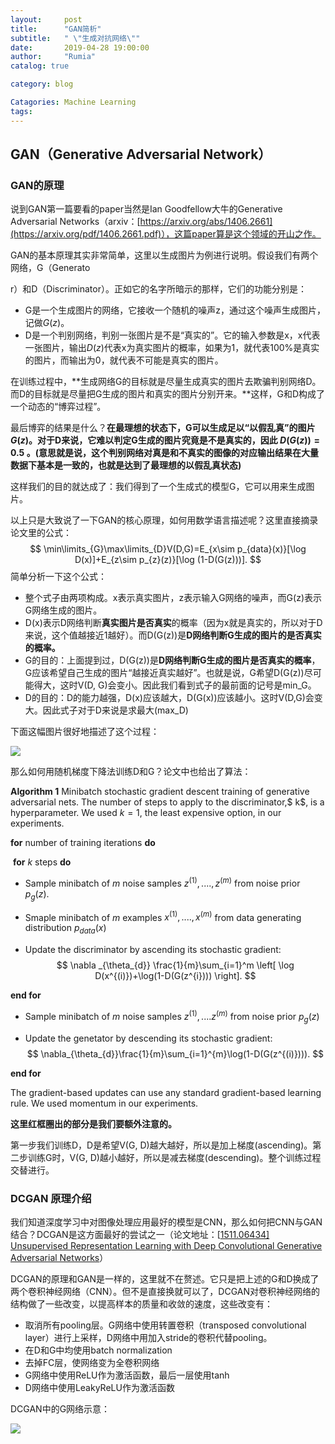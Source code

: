 ```yaml
---
layout:     post
title:      "GAN简析"
subtitle:   " \"生成对抗网络\""
date:       2019-04-28 19:00:00
author:     "Rumia"
catalog: true

category: blog

Catagories: Machine Learning
tags:
---
```





## GAN（Generative Adversarial Network）

### GAN的原理

说到GAN第一篇要看的paper当然是Ian Goodfellow大牛的Generative Adversarial Networks（arxiv：[https://arxiv.org/abs/1406.2661](https://arxiv.org/pdf/1406.2661.pdf)），这篇paper算是这个领域的开山之作。

GAN的基本原理其实非常简单，这里以生成图片为例进行说明。假设我们有两个网络，G（Generato

r）和D（Discriminator）。正如它的名字所暗示的那样，它们的功能分别是：

- G是一个生成图片的网络，它接收一个随机的噪声z，通过这个噪声生成图片，记做$G(z)$。
- D是一个判别网络，判别一张图片是不是“真实的”。它的输入参数是x，x代表一张图片，输出$D(z)$代表x为真实图片的概率，如果为1，就代表100%是真实的图片，而输出为0，就代表不可能是真实的图片。

在训练过程中，**生成网络G的目标就是尽量生成真实的图片去欺骗判别网络D。而D的目标就是尽量把G生成的图片和真实的图片分别开来。**这样，G和D构成了一个动态的“博弈过程”。

最后博弈的结果是什么？**在最理想的状态下，**G可以生成足以“以假乱真”的图片$G(z)$。对于D来说，它难以判定G生成的图片究竟是不是真实的，因此 $D(G(z)) = 0.5$ 。**(意思就是说，这个判别网络对真是和不真实的图像的对应输出结果在大量数据下基本是一致的，也就是达到了最理想的以假乱真状态)**



这样我们的目的就达成了：我们得到了一个生成式的模型G，它可以用来生成图片。

以上只是大致说了一下GAN的核心原理，如何用数学语言描述呢？这里直接摘录论文里的公式：
$$
\min\limits_{G}\max\limits_{D}V(D,G)=E_{x\sim p_{data}(x)}[\log D(x)]+E_{z\sim p_{z}(z)}[\log (1-D(G(z)))].
$$
简单分析一下这个公式：

- 整个式子由两项构成。x表示真实图片，z表示输入G网络的噪声，而G(z)表示G网络生成的图片。
- D(x)表示D网络判断**真实图片是否真实**的概率（因为x就是真实的，所以对于D来说，这个值越接近1越好）。而D(G(z))是**D网络判断G生成的图片的是否真实的概率。**
- G的目的：上面提到过，D(G(z))是**D网络判断G生成的图片是否真实的概率**，G应该希望自己生成的图片“越接近真实越好”。也就是说，G希望D(G(z))尽可能得大，这时V(D, G)会变小。因此我们看到式子的最前面的记号是min_G。
- D的目的：D的能力越强，D(x)应该越大，D(G(x))应该越小。这时V(D,G)会变大。因此式子对于D来说是求最大(max_D)

下面这幅图片很好地描述了这个过程：

![](/img/adversarial-net-framework.jpg)

那么如何用随机梯度下降法训练D和G？论文中也给出了算法：

**Algorithm 1**  Minibatch stochastic gradient descent training of generative adversarial nets. The number of
steps to apply to the discriminator,$ k$, is a hyperparameter. We used $k = 1$, the least expensive option, in our
experiments.

**for** number of training iterations **do**

​	**for** $k$ steps **do**

  - Sample minibatch of $m$ noise samples ${z^{(1)},....,z^{(m)}}$ from noise prior $p_{g}(z)$.

  - Smaple minibatch of $m$ examples ${x^{(1)},....,x^{(m)}}$ from data generating distribution $p_{data}(x)$

  - Update the discriminator by ascending its stochastic gradient:
    $$
    \nabla _{\theta_{d}} \frac{1}{m}\sum_{i=1}^m \left[ \log D(x^{(i)})+\log(1-D(G(z^{i}))) \right].
    $$

**end for**

- Sample minibatch of $m$ noise samples $z^{(1)},....z^{(m)}$ from noise prior $p_{g}(z)$

- Update the genetator by descending its stochastic gradient:
  $$
  \nabla_{\theta_{d}}\frac{1}{m}\sum_{i=1}^{m}\log(1-D(G(z^{(i)}))).
  $$
  

**end for**

The gradient-based updates can use any standard gradient-based learning rule. We used momentum in our experiments.

**这里红框圈出的部分是我们要额外注意的。**

第一步我们训练D，D是希望V(G, D)越大越好，所以是加上梯度(ascending)。第二步训练G时，V(G, D)越小越好，所以是减去梯度(descending)。整个训练过程交替进行。

### DCGAN 原理介绍

我们知道深度学习中对图像处理应用最好的模型是CNN，那么如何把CNN与GAN结合？DCGAN是这方面最好的尝试之一（论文地址：[[1511.06434\] Unsupervised Representation Learning with Deep Convolutional Generative Adversarial Networks](https://link.zhihu.com/?target=https%3A//arxiv.org/abs/1511.06434)）

DCGAN的原理和GAN是一样的，这里就不在赘述。它只是把上述的G和D换成了两个卷积神经网络（CNN）。但不是直接换就可以了，DCGAN对卷积神经网络的结构做了一些改变，以提高样本的质量和收敛的速度，这些改变有：

- 取消所有pooling层。G网络中使用转置卷积（transposed convolutional layer）进行上采样，D网络中用加入stride的卷积代替pooling。
- 在D和G中均使用batch normalization
- 去掉FC层，使网络变为全卷积网络
- G网络中使用ReLU作为激活函数，最后一层使用tanh
- D网络中使用LeakyReLU作为激活函数

DCGAN中的G网络示意：

![](/img/G-network.jpg)